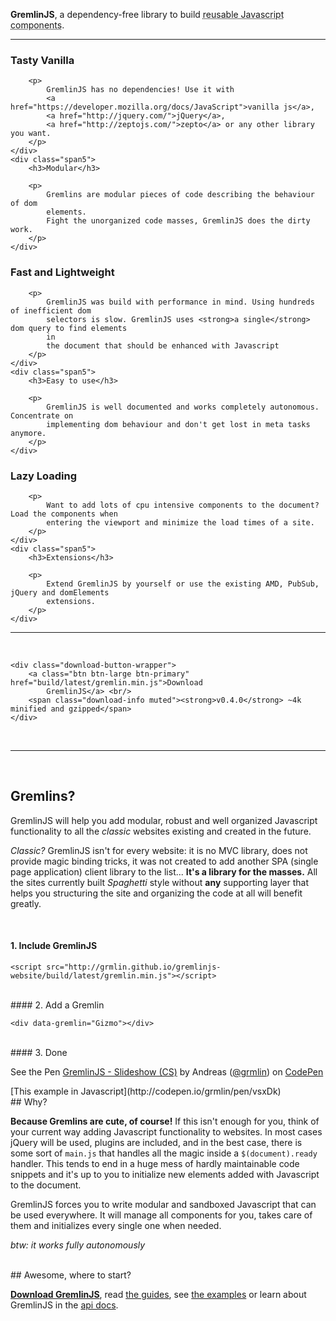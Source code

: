 <p class="lead">
	<strong>GremlinJS</strong>, a dependency-free library to build <abbr title="aka: Gremlins">reusable
                                        Javascript components</abbr>.
</p>


<hr/>


<div class="row">
    <div class="span5">
        <h3>Tasty Vanilla</h3>

        <p>
            GremlinJS has no dependencies! Use it with
            <a href="https://developer.mozilla.org/docs/JavaScript">vanilla js</a>,
            <a href="http://jquery.com/">jQuery</a>,
            <a href="http://zeptojs.com/">zepto</a> or any other library you want.
        </p>
    </div>
    <div class="span5">
        <h3>Modular</h3>

        <p>
            Gremlins are modular pieces of code describing the behaviour of dom
            elements.
            Fight the unorganized code masses, GremlinJS does the dirty work.
        </p>
    </div>
</div>
<div class="row">
    <div class="span5">
        <h3>Fast and Lightweight</h3>

        <p>
            GremlinJS was build with performance in mind. Using hundreds of inefficient dom
            selectors is slow. GremlinJS uses <strong>a single</strong> dom query to find elements
            in
            the document that should be enhanced with Javascript
        </p>
    </div>
    <div class="span5">
        <h3>Easy to use</h3>

        <p>
            GremlinJS is well documented and works completely autonomous. Concentrate on
            implementing dom behaviour and don't get lost in meta tasks anymore.
        </p>
    </div>
</div>

<div class="row">
    <div class="span5">
        <h3>Lazy Loading</h3>

        <p>
            Want to add lots of cpu intensive components to the document? Load the components when
            entering the viewport and minimize the load times of a site.
        </p>
    </div>
    <div class="span5">
        <h3>Extensions</h3>

        <p>
            Extend GremlinJS by yourself or use the existing AMD, PubSub, jQuery and domElements
            extensions.
        </p>
    </div>
</div>

<div class="clear"></div>

<hr>

<br>


<div class="text-center">

    <div class="download-button-wrapper">
        <a class="btn btn-large btn-primary" href="build/latest/gremlin.min.js">Download
            GremlinJS</a> <br/>
        <span class="download-info muted"><strong>v0.4.0</strong> ~4k minified and gzipped</span>
    </div>
</div>


<br>

<hr/>




<br>

## Gremlins?

GremlinJS will help you add modular, robust and well organized Javascript functionality to all the *classic* websites existing and created in the future.

*Classic?* GremlinJS isn't for every website: it is no MVC library, does not provide magic binding tricks, it was not created to add another SPA (single page application) client library to the list... **It's a library for the masses.** All the sites currently built *Spaghetti* style without **any** supporting layer that helps you structuring the site and organizing the code at all will benefit greatly.

<br>

#### 1. Include GremlinJS


    <script src="http://grmlin.github.io/gremlinjs-website/build/latest/gremlin.min.js"></script>

<br>
#### 2. Add a Gremlin


    <div data-gremlin="Gizmo"></div>

<br>
#### 3. Done

<p data-gremlin="Codepen" data-gremlin-lazy="true" data-height="580" data-theme-id="0" data-slug-hash="jhIig" data-user="grmlin" data-default-tab="result" class='codepen-lazy'>See the Pen <a href='http://codepen.io/grmlin/pen/jhIig'>GremlinJS - Slideshow (CS)</a> by Andreas (<a href='http://codepen.io/grmlin'>@grmlin</a>) on <a href='http://codepen.io'>CodePen</a></p>
[This example in Javascript](http://codepen.io/grmlin/pen/vsxDk)

<br>
## Why?

**Because Gremlins are cute, of course!**
If this isn't enough for you, think of your current way adding Javascript functionality to websites. In most cases jQuery will be used, plugins are included, and in the best case, there is some sort of `main.js` that handles all the magic inside a `$(document).ready` handler.
This tends to end in a huge mess of hardly maintainable code snippets and it's up to you to initialize new elements added with Javascript to the document.

GremlinJS forces you to write modular and sandboxed Javascript that can be used everywhere. It will manage all components for you, takes care of them and initializes every single one when needed.

*btw: it works fully autonomously*

<br>
## Awesome, where to start?

[**Download GremlinJS**](build/latest/gremlin.min.js), read [the guides](guides.html), see [the examples](examples.html) or learn about GremlinJS in the [api docs](api.html).

